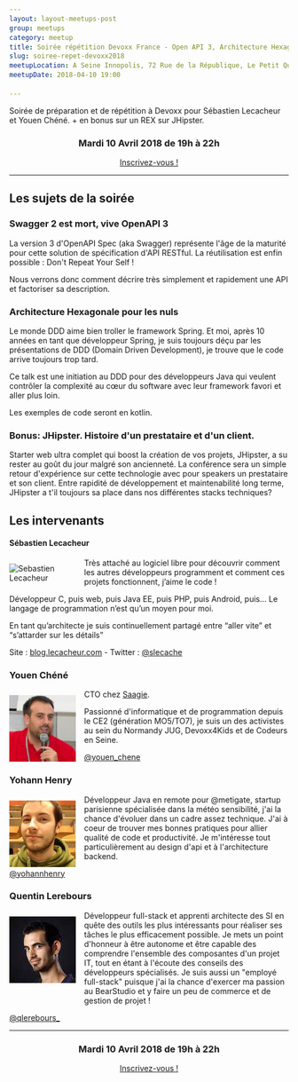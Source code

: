```yaml
---
layout: layout-meetups-post
group: meetups
category: meetup
title: Soirée répétition Devoxx France - Open API 3, Architecture Hexagonale et bonus REX JHipster
slug: soiree-repet-devoxx2018
meetupLocation: A Seine Innopolis, 72 Rue de la République, Le Petit Quevilly
meetupDate: 2018-04-10 19:00

---
```

Soirée de préparation et de répétition à Devoxx pour Sébastien Lecacheur et Youen Chéné. + en bonus sur un REX sur JHipster.

<div style="text-align: center;">
  <h3>Mardi 10 Avril 2018 de 19h à 22h</h3>
  <p>
    <a class="button" target="_blank" href="http://meetu.ps/e/F3WzV/typwJ/f">
      Inscrivez-vous !
    </a>
  </p>
</div>

----

## Les sujets de la soirée

### Swagger 2 est mort, vive OpenAPI 3
La version 3 d'OpenAPI Spec (aka Swagger) représente l'âge de la maturité pour cette solution de spécification d'API RESTful. La réutilisation est enfin possible : Don't Repeat Your Self !

Nous verrons donc comment décrire très simplement et rapidement une API et factoriser sa description.

### Architecture Hexagonale pour les nuls
Le monde DDD aime bien troller le framework Spring. Et moi, après 10 années en tant que développeur Spring, je suis toujours déçu par les présentations de DDD (Domain Driven Development), je trouve que le code arrive toujours trop tard.

Ce talk est une initiation au DDD pour des développeurs Java qui veulent contrôler la complexité au cœur du software avec leur framework favori et aller plus loin.

Les exemples de code seront en kotlin.

### Bonus: JHipster. Histoire d'un prestataire et d'un client.
Starter web ultra complet qui boost la création de vos projets, JHipster, a su rester au goût du jour malgré son ancienneté.
La conférence sera un simple retour d'expérience sur cette technologie avec pour speakers un prestataire et son client.
Entre rapidité de développement et maintenabilité long terme, JHipster a t'il toujours sa place dans nos différentes stacks techniques?

## Les intervenants

#### Sébastien Lecacheur


<img src="https://pbs.twimg.com/profile_images/722358213836992512/nfBoZl5a_200x200.jpg" alt="Sebastien Lecacheur" width="120" style="float: left; margin: 10px 15px 0px 0px;"/>

Très attaché au logiciel libre pour découvrir comment les autres développeurs programment et comment ces projets fonctionnent, j’aime le code !

Développeur C, puis web, puis Java EE, puis PHP, puis Android, puis… Le langage de programmation n’est qu’un moyen pour moi.

En tant qu’architecte je suis continuellement partagé entre “aller vite” et “s’attarder sur les détails”

Site : [blog.lecacheur.com](http://blog.lecacheur.com/) - Twitter : [@slecache](https://twitter.com/slecache)

### Youen Chéné

<img src="/images/legacy/orga-youen.jpg" alt="Youen Chéné" width="120" style="float: left; margin: 10px 15px 0px 0px;"/>

<p style="overflow: auto;">
CTO chez <a href="http://www.saagie.com" target="_blank">Saagie</a>.

Passionné d'informatique et de programmation depuis le CE2 (génération MO5/TO7), je suis un des activistes au sein du Normandy JUG, Devoxx4Kids et de Codeurs en Seine.
</p>

<a href="https://twitter.com/youen_chene">@youen_chene</a>

### Yohann Henry

<img src="/images/meetups/yohannhenry.jpg" alt="Yohann Henry" width="120" style="float: left; margin: 10px 15px 0px 0px;"/>

<p style="overflow: auto;">
Développeur Java en remote pour @metigate, startup parisienne spécialisée dans la météo sensibilité, j'ai la chance d'évoluer dans un cadre assez technique.
J'ai à coeur de trouver mes bonnes pratiques pour allier qualité de code et productivité.
Je m'intéresse tout particulièrement au design d'api et à l'architecture backend.
</p>

<a href="https://twitter.com/yohannhenry">@yohannhenry</a>

### Quentin Lerebours

<img src="/images/meetups/quentinlerebours.jpg" alt="Quentin Lerebours" width="120" style="float: left; margin: 10px 15px 0px 0px;"/>

<p style="overflow: auto;">Développeur full-stack et apprenti architecte des SI en quête des outils les plus intéressants pour réaliser ses tâches le plus efficacement possible. Je mets un point d'honneur à être autonome et être capable des comprendre l'ensemble des composantes d'un projet IT, tout en étant à l'écoute des conseils des développeurs spécialisés. Je suis aussi un "employé full-stack" puisque j'ai la chance d'exercer ma passion au BearStudio et y faire un peu de commerce et de gestion de projet !
</p>

<a href="https://twitter.com/qlerebours_">@qlerebours_</a>

----

<div style="text-align: center;">
  <h3>Mardi 10 Avril 2018 de 19h à 22h</h3>
    <p>
      <a class="button" target="_blank" href="http://meetu.ps/e/F3WzV/typwJ/f">
        Inscrivez-vous !
      </a>
    </p>  
</div>
